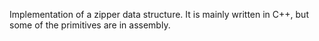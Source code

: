 Implementation of a zipper data structure. It is mainly written in C++, but some of the primitives are in assembly.
